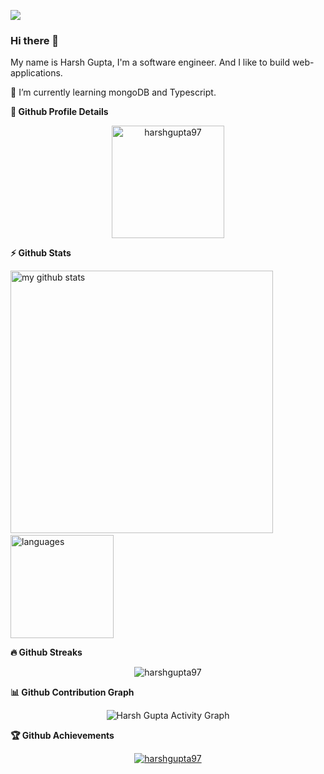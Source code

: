 [<img src="https://img.shields.io/badge/linkedin-%230077B5.svg?&style=for-the-badge&logo=linkedin&logoColor=white" />](https://www.linkedin.com/in/harsh-g-32ba46b2/) 

### Hi there 👋

My name is Harsh Gupta, I'm a software engineer. And I like to build web-applications.

🌱 I’m currently learning mongoDB and Typescript.

<summary><b>🔎 Github Profile Details</b></summary>
<p align="center"><img height="180em" src="https://github-profile-summary-cards.vercel.app/api/cards/profile-details?username=harshgupta97&theme=github_dark" alt="harshgupta97" align = "center"/></p>

<summary><b>⚡ Github Stats</b></summary>
<p>
<img src="https://github-readme-stats.vercel.app/api?username=harshgupta97&show_icons=true&theme=tokyonight" alt="my github stats" width="420"/>&nbsp;
<img src="https://github-readme-stats.vercel.app/api/top-langs/?username=harshgupta97&layout=compact&theme=tokyonight" alt="languages" height="165">
</p>

<summary><b>🔥 Github Streaks</b></summary>
<p align="center"><img src="https://github-readme-streak-stats.herokuapp.com/?user=harshgupta97&theme=black-ice&hide_border=true&stroke=0000&background=0D1117&ring=e05397&fire=e05397&currStreakLabel=e05397" alt="harshgupta97" /></p>

<summary><b>📊 Github Contribution Graph</b></summary>
<p align="center"<a href="#"><img alt="Harsh Gupta Activity Graph" src="https://activity-graph.herokuapp.com/graph?username=harshgupta97&bg_color=0D1117&color=e05397&line=e05397&point=FFFFFF&hide_border=true&" /></a></p>


<summary><b>🏆 Github Achievements</b></summary>
<p align="center"> <a href="https://github.com/harshgupta97"><img src="https://github-profile-trophy.vercel.app/?username=harshgupta97&margin-w=5&theme=radical" alt="harshgupta97" /></a> </p>

<!--
**harshgupta97/harshgupta97** is a ✨ _special_ ✨ repository because its `README.md` (this file) appears on your GitHub profile.

Here are some ideas to get you started:

- 🔭 I’m currently working on ...
- 🌱 I’m currently learning ...
- 👯 I’m looking to collaborate on ...
- 🤔 I’m looking for help with ...
- 💬 Ask me about ...
- 📫 How to reach me: ...
- 😄 Pronouns: ...
- ⚡ Fun fact: ...
-->
